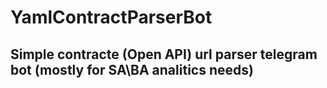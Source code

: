 # YamlContractParserBot
## Simple contracte (Open API) url parser telegram bot (mostly for SA\BA analitics needs)
